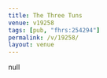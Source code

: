```yaml
---
title: The Three Tuns
venue: v19258
tags: [pub, "fhrs:254294"]
permalink: /v/19258/
layout: venue
---
```

null